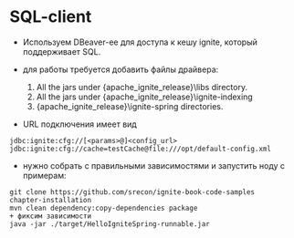 # SQL-client
* Используем DBeaver-ee для доступа к кешу ignite, который поддерживает SQL.
* для работы требуется добавить файлы драйвера:

  1.  All the jars under {apache_ignite_release}\libs directory.
  2.  All the jars under {apache_ignite_release}\ignite-indexing
  3. {apache_ignite_release}\ignite-spring directories.

* URL подключения имеет вид
```
jdbc:ignite:cfg://[<params>@]<config_url>
jdbc:ignite:cfg://cache=testCache@file:///opt/default-config.xml
```
* нужно собрать с правильными зависимостями и запустить ноду с примерам:
```
git clone https://github.com/srecon/ignite-book-code-samples
chapter-installation
mvn clean dependency:copy-dependencies package
+ фиксим зависимости
java -jar ./target/HelloIgniteSpring-runnable.jar
```
